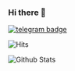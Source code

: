 ### Hi there 👋


[![telegram badge](https://img.shields.io/badge/No_OnE_Kn0wS_Me-30302f?style=flat&logo=telegram)](https://t.me/No_OnE_Kn0wS_Me)

![Hits](https://hits.seeyoufarm.com/api/count/incr/badge.svg?url=https://github.com/No-OnE-Kn0wS-Me/)


![Github Stats](https://github-readme-stats.vercel.app/api?username=No-OnE-Kn0wS-Me&show_icons=true&title_color=fff&icon_color=79ff97&text_color=9f9f9f&bg_color=161515)

